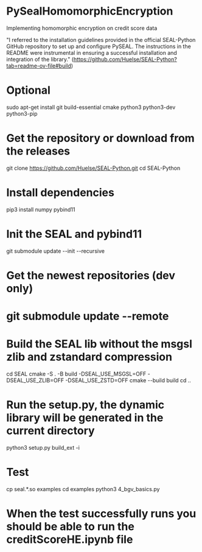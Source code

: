 # PySealHomomorphicEncryption
Implementing homomorphic encryption on credit score data

"I referred to the installation guidelines provided in the official SEAL-Python GitHub repository to set up and configure PySEAL. The instructions in the README were instrumental in ensuring a successful installation and integration of the library." (https://github.com/Huelse/SEAL-Python?tab=readme-ov-file#build)

# Optional
sudo apt-get install git build-essential cmake python3 python3-dev python3-pip

# Get the repository or download from the releases
git clone https://github.com/Huelse/SEAL-Python.git
cd SEAL-Python

# Install dependencies
pip3 install numpy pybind11

# Init the SEAL and pybind11
git submodule update --init --recursive
# Get the newest repositories (dev only)
# git submodule update --remote

# Build the SEAL lib without the msgsl zlib and zstandard compression
cd SEAL
cmake -S . -B build -DSEAL_USE_MSGSL=OFF -DSEAL_USE_ZLIB=OFF -DSEAL_USE_ZSTD=OFF
cmake --build build
cd ..

# Run the setup.py, the dynamic library will be generated in the current directory
python3 setup.py build_ext -i

# Test
cp seal.*.so examples
cd examples
python3 4_bgv_basics.py

# When the test successfully runs you should be able to run the creditScoreHE.ipynb file